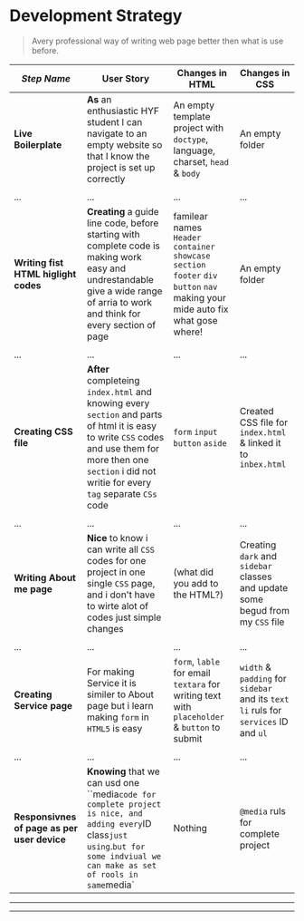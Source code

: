 # Development Strategy

> Avery professional way of writing web page better then what is use before.

| _Step Name_ | User Story | Changes in HTML | Changes in CSS |
| --- | --- | --- | --- |
| __Live Boilerplate__ | **As** an enthusiastic HYF student I can navigate to an empty website so that I know the project is set up correctly | An empty template project with `doctype`, language, charset, `head` & `body` | An empty folder |
|  | |  |  |
| ... | ... | ... | ... |
| __Writing fist HTML higlight codes__ | **Creating** a guide line code, before starting with complete code is making work easy and undrestandable give a wide range of arria to work and think for every section of page | familear names `Header` `container` `showcase` `section` `footer` `div` `button` `nav` making your mide auto fix what gose where! | An empty folder |
|  | |  |  |
| ... | ... | ... | ... |
| __Creating CSS file__ | **After** completeing `index.html` and knowing every `section` and parts of html it is easy to write `CSS` codes and use them for more then one `section` i did not writie for every `tag` separate `CSs` code | `form` `input` `button` `aside` | Created CSS file for `index.html` & linked it to `inbex.html` |
|  | |  |  |
| ... | ... | ... | ... |
| __Writing About me page__| **Nice** to know i can write all `CSS` codes for one project in one single `CSS` page, and i don't have to wirte alot of codes just simple changes | (what did you add to the HTML?) | Creating `dark` and `sidebar` classes and update some begud from my `CSS` file |
|  | |  |  |
| ... | ... | ... | ... |
| __Creating Service page__ | For making Service it is similer to About page but i learn making `form` in `HTML5` is easy | `form`, `lable` for email `textara` for writing text with `placeholder` & `button` to submit | `width` & `padding` for `sidebar` and its `text` `li` ruls for `services` ID and `ul` |
|  | |  |  |
| ... | ... | ... | ... |
| __Responsivnes of page as per user device__ | **Knowing** that we can usd one ``media` code for complete project is nice, and adding every `ID` `class` just using `.` but for some indviual we can make as set of rools in same `media` | Nothing | `@media` ruls for complete project |

---
---